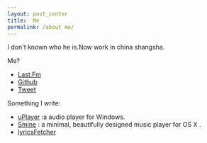 ```yaml
---
layout: post_center  
title:  Me
permalink: /about me/
---
```


I don't known who he is.Now work in china shangsha.  

Me?

* [Last.Fm](http://www.last.fm/user/liaogang)
* [Github](https://github.com/liaogang)
* [Tweet](../Tweet/)


Something I write:  

* [uPlayer](../player) :a audio player for Windows. 
* [Smine](https://uplayer.github.io/)  : a minimal, beautifully designed music player for OS X .
* [lyricsFetcher](../lyricsFetcher)  

<!-- And [My Resume](/resume.html)   -->

